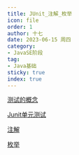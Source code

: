 ```yaml
---
title: JUnit_注解_枚举
icon: file
order: 1
author: 十七
date: 2023-06-15 周四
category:
- JavaSE阶段
tag:
- Java基础
sticky: true
index: true
---
```



[测试的概念](00_测试的概念/测试的概念.md)

[Junit单元测试](01_Junit单元测试/Junit单元测试.md)

[注解](02_注解/注解.md)

[枚举](03_枚举/枚举.md)